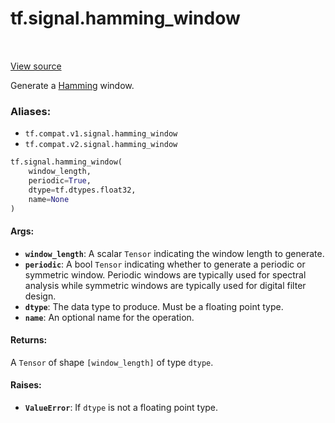 <div itemscope itemtype="http://developers.google.com/ReferenceObject">
<meta itemprop="name" content="tf.signal.hamming_window" />
<meta itemprop="path" content="Stable" />
</div>

# tf.signal.hamming_window

<!-- Insert buttons -->

<table class="tfo-notebook-buttons tfo-api" align="left">
</table>

<a target="_blank" href="/code/stable/tensorflow/python/ops/signal/window_ops.py">View source</a>



<!-- Start diff -->
Generate a [Hamming][hamming] window.

### Aliases:

* `tf.compat.v1.signal.hamming_window`
* `tf.compat.v2.signal.hamming_window`


``` python
tf.signal.hamming_window(
    window_length,
    periodic=True,
    dtype=tf.dtypes.float32,
    name=None
)
```



<!-- Placeholder for "Used in" -->


#### Args:


* <b>`window_length`</b>: A scalar `Tensor` indicating the window length to generate.
* <b>`periodic`</b>: A bool `Tensor` indicating whether to generate a periodic or
  symmetric window. Periodic windows are typically used for spectral
  analysis while symmetric windows are typically used for digital
  filter design.
* <b>`dtype`</b>: The data type to produce. Must be a floating point type.
* <b>`name`</b>: An optional name for the operation.


#### Returns:

A `Tensor` of shape `[window_length]` of type `dtype`.



#### Raises:


* <b>`ValueError`</b>: If `dtype` is not a floating point type.

[hamming]: https://en.wikipedia.org/wiki/Window_function#Hann_and_Hamming_windows